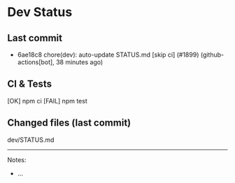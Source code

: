 # Dev Status

## Last commit
- 6ae18c8 chore(dev): auto-update STATUS.md [skip ci] (#1899) (github-actions[bot], 38 minutes ago)
## CI & Tests
[OK] npm ci
[FAIL] npm test

## Changed files (last commit)
dev/STATUS.md

---
Notes:
- ...

